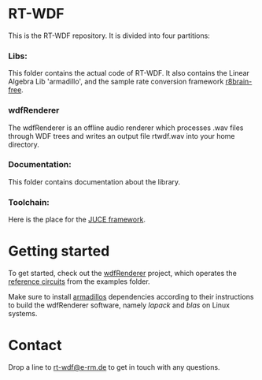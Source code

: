 # RT-WDF

This is the RT-WDF repository. It is divided into four partitions:

### Libs:
This folder contains the actual code of RT-WDF. It also contains the Linear Algebra Lib 'armadillo', and the sample rate conversion framework [r8brain-free](https://github.com/avaneev/r8brain-free-src).
    
### wdfRenderer
The wdfRenderer is an offline audio renderer which processes .wav files through WDF trees and writes an output file rtwdf.wav into your home directory.
    
### Documentation:
This folder contains documentation about the library.

### Toolchain:
Here is the place for the [JUCE framework](https://github.com/julianstorer/JUCE).
    
# Getting started

To get started, check out the [wdfRenderer](https://github.com/m-rest/rt-wdf/tree/master/wdfRenderer/JUCE/wdfRenderer) project, which operates the [reference circuits](https://github.com/m-rest/rt-wdf/tree/master/Examples) from the examples folder. 

Make sure to install [armadillos](http://arma.sourceforge.net/) dependencies according to their instructions to build the wdfRenderer software, namely *lapack* and *blas* on Linux systems.


# Contact

Drop a line to rt-wdf@e-rm.de to get in touch with any questions.
